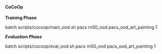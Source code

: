 #### CoCoOp

**Training Phase**

batch scripts/cocoop/main_ood.sh pacs rn50_ood pacs_ood_art_painting 1 


***Evaluation Phase***

batch scripts/cocoop/eval_ood.sh pacs rn50_ood pacs_ood_art_painting 1 
